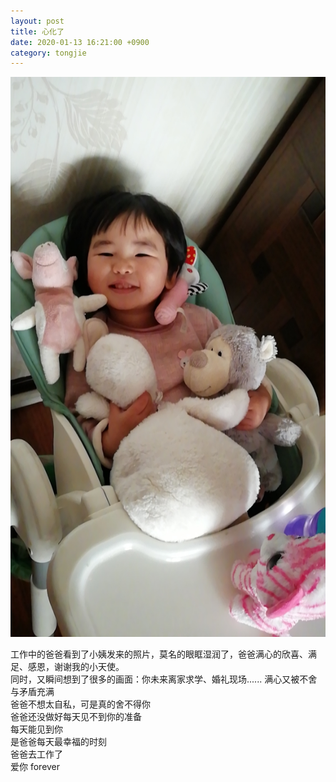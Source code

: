 ```yaml
---
layout: post 
title: 心化了
date: 2020-01-13 16:21:00 +0900
category: tongjie 
---
```


<div align="center"><img src="/public/img/tongjie/20210113.jpeg"/></div>

工作中的爸爸看到了小姨发来的照片，莫名的眼眶湿润了，爸爸满心的欣喜、满足、感恩，谢谢我的小天使。
<br>同时，又瞬间想到了很多的画面：你未来离家求学、婚礼现场......  满心又被不舍与矛盾充满
<br>爸爸不想太自私，可是真的舍不得你
<br>爸爸还没做好每天见不到你的准备
<br>每天能见到你
<br>是爸爸每天最幸福的时刻
<br>爸爸去工作了
<br>爱你  forever




